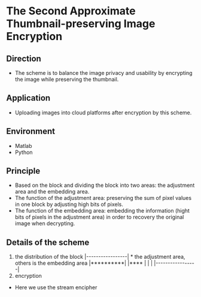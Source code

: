 # The Second Approximate Thumbnail-preserving Image Encryption
## Direction
- The scheme is to balance the image privacy and usability by encrypting the image while preserving the thumbnail.
## Application 
- Uploading images into cloud platforms after encryption by this scheme.
## Environment
- Matlab
- Python
## Principle
- Based on the block and dividing the block into two areas: the adjustment area and the embedding area.
- The function of the adjustment area: preserving the sum of pixel values in one block by adjusting high bits of pixels.
- The function of the embedding area: embedding the information (hight bits of pixels in the adjustment area) in order to recovery the original image when decrypting.
## Details of the scheme
1. the distribution of the block
   |-----------------|             \* the adjustment area, others is the embedding area 
   |\*\*\*\*\*\*\*\*\*\*|
   |\*\*\*\*             |
   |                     |
   |-----------------|
2. encryption
- Here we use the stream encipher

